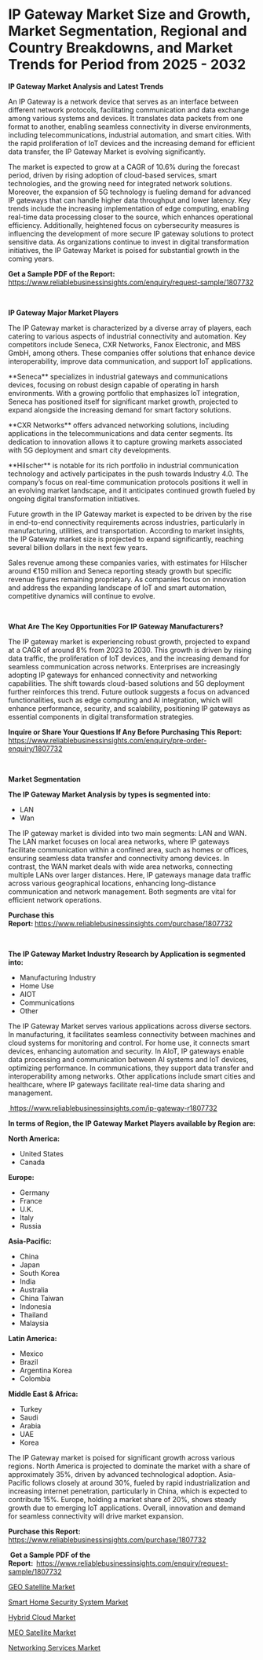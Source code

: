 <p><h1>IP Gateway Market Size and Growth, Market Segmentation, Regional and Country Breakdowns, and Market Trends for Period from 2025 -  2032</h1></p><p><strong>IP Gateway Market Analysis and Latest Trends</strong></p>
<p><p>An IP Gateway is a network device that serves as an interface between different network protocols, facilitating communication and data exchange among various systems and devices. It translates data packets from one format to another, enabling seamless connectivity in diverse environments, including telecommunications, industrial automation, and smart cities. With the rapid proliferation of IoT devices and the increasing demand for efficient data transfer, the IP Gateway Market is evolving significantly.</p><p>The market is expected to grow at a CAGR of 10.6% during the forecast period, driven by rising adoption of cloud-based services, smart technologies, and the growing need for integrated network solutions. Moreover, the expansion of 5G technology is fueling demand for advanced IP gateways that can handle higher data throughput and lower latency. Key trends include the increasing implementation of edge computing, enabling real-time data processing closer to the source, which enhances operational efficiency. Additionally, heightened focus on cybersecurity measures is influencing the development of more secure IP gateway solutions to protect sensitive data. As organizations continue to invest in digital transformation initiatives, the IP Gateway Market is poised for substantial growth in the coming years.</p></p>
<p><strong>Get a Sample PDF of the Report:&nbsp;</strong> <a href="https://www.reliablebusinessinsights.com/enquiry/request-sample/1807732?utm_campaign=39&utm_medium=2&utm_source=Github&utm_content=ia&utm_term=08042025&utm_id=ip-gateway">https://www.reliablebusinessinsights.com/enquiry/request-sample/1807732</a></p>
<p>&nbsp;</p>
<p><strong>IP Gateway Major Market Players</strong></p>
<p><p>The IP Gateway market is characterized by a diverse array of players, each catering to various aspects of industrial connectivity and automation. Key competitors include Seneca, CXR Networks, Fanox Electronic, and MBS GmbH, among others. These companies offer solutions that enhance device interoperability, improve data communication, and support IoT applications.</p><p>**Seneca** specializes in industrial gateways and communications devices, focusing on robust design capable of operating in harsh environments. With a growing portfolio that emphasizes IoT integration, Seneca has positioned itself for significant market growth, projected to expand alongside the increasing demand for smart factory solutions.</p><p>**CXR Networks** offers advanced networking solutions, including applications in the telecommunications and data center segments. Its dedication to innovation allows it to capture growing markets associated with 5G deployment and smart city developments.</p><p>**Hilscher** is notable for its rich portfolio in industrial communication technology and actively participates in the push towards Industry 4.0. The company’s focus on real-time communication protocols positions it well in an evolving market landscape, and it anticipates continued growth fueled by ongoing digital transformation initiatives.</p><p>Future growth in the IP Gateway market is expected to be driven by the rise in end-to-end connectivity requirements across industries, particularly in manufacturing, utilities, and transportation. According to market insights, the IP Gateway market size is projected to expand significantly, reaching several billion dollars in the next few years.</p><p>Sales revenue among these companies varies, with estimates for Hilscher around €150 million and Seneca reporting steady growth but specific revenue figures remaining proprietary. As companies focus on innovation and address the expanding landscape of IoT and smart automation, competitive dynamics will continue to evolve.</p></p>
<p>&nbsp;</p>
<p><strong>What Are The Key Opportunities For IP Gateway Manufacturers?</strong></p>
<p><p>The IP gateway market is experiencing robust growth, projected to expand at a CAGR of around 8% from 2023 to 2030. This growth is driven by rising data traffic, the proliferation of IoT devices, and the increasing demand for seamless communication across networks. Enterprises are increasingly adopting IP gateways for enhanced connectivity and networking capabilities. The shift towards cloud-based solutions and 5G deployment further reinforces this trend. Future outlook suggests a focus on advanced functionalities, such as edge computing and AI integration, which will enhance performance, security, and scalability, positioning IP gateways as essential components in digital transformation strategies.</p></p>
<p><strong>Inquire or Share Your Questions If Any Before Purchasing This Report:</strong> <a href="https://www.reliablebusinessinsights.com/enquiry/pre-order-enquiry/1807732?utm_campaign=39&utm_medium=2&utm_source=Github&utm_content=ia&utm_term=08042025&utm_id=ip-gateway">https://www.reliablebusinessinsights.com/enquiry/pre-order-enquiry/1807732</a></p>
<p>&nbsp;</p>
<p><strong>Market Segmentation</strong></p>
<p><strong>The IP Gateway Market Analysis by types is segmented into:</strong></p>
<p><ul><li>LAN</li><li>Wan</li></ul></p>
<p><p>The IP gateway market is divided into two main segments: LAN and WAN. The LAN market focuses on local area networks, where IP gateways facilitate communication within a confined area, such as homes or offices, ensuring seamless data transfer and connectivity among devices. In contrast, the WAN market deals with wide area networks, connecting multiple LANs over larger distances. Here, IP gateways manage data traffic across various geographical locations, enhancing long-distance communication and network management. Both segments are vital for efficient network operations.</p></p>
<p><strong>Purchase this Report:&nbsp;</strong><a href="https://www.reliablebusinessinsights.com/purchase/1807732?utm_campaign=39&utm_medium=2&utm_source=Github&utm_content=ia&utm_term=08042025&utm_id=ip-gateway">https://www.reliablebusinessinsights.com/purchase/1807732</a></p>
<p>&nbsp;</p>
<p><strong>The IP Gateway Market Industry Research by Application is segmented into:</strong></p>
<p><ul><li>Manufacturing Industry</li><li>Home Use</li><li>AIOT</li><li>Communications</li><li>Other</li></ul></p>
<p><p>The IP Gateway Market serves various applications across diverse sectors. In manufacturing, it facilitates seamless connectivity between machines and cloud systems for monitoring and control. For home use, it connects smart devices, enhancing automation and security. In AIoT, IP gateways enable data processing and communication between AI systems and IoT devices, optimizing performance. In communications, they support data transfer and interoperability among networks. Other applications include smart cities and healthcare, where IP gateways facilitate real-time data sharing and management.</p></p>
<p><a href="https://www.reliablebusinessinsights.com/ip-gateway-r1807732?utm_campaign=39&utm_medium=2&utm_source=Github&utm_content=ia&utm_term=08042025&utm_id=ip-gateway">&nbsp;https://www.reliablebusinessinsights.com/ip-gateway-r1807732</a></p>
<p><strong>In terms of Region, the IP Gateway Market Players available by Region are:</strong></p>
<p>
    <p> <strong> North America: </strong>
        <ul>
            <li>United States</li>
            <li>Canada</li>
        </ul>
        </p> 
    <p> <strong> Europe: </strong>
        <ul>
            <li>Germany</li>
            <li>France</li>
            <li>U.K.</li>
            <li>Italy</li>
            <li>Russia</li>
        </ul>
        </p> 
    <p> <strong> Asia-Pacific: </strong>
        <ul>
            <li>China</li>
            <li>Japan</li>
            <li>South Korea</li>
            <li>India</li>
            <li>Australia</li>
            <li>China Taiwan</li>
            <li>Indonesia</li>
            <li>Thailand</li>
            <li>Malaysia</li>
        </ul>
        </p> 
    <p> <strong> Latin America: </strong>
        <ul>
            <li>Mexico</li>
            <li>Brazil</li>
            <li>Argentina Korea</li>
            <li>Colombia</li>
        </ul>
        </p> 
    <p> <strong> Middle East & Africa: </strong>
        <ul>
            <li>Turkey</li>
            <li>Saudi</li>
            <li>Arabia</li>
            <li>UAE</li>
            <li>Korea</li>
        </ul>
    </p>
    </p>
<p><p>The IP Gateway market is poised for significant growth across various regions. North America is projected to dominate the market with a share of approximately 35%, driven by advanced technological adoption. Asia-Pacific follows closely at around 30%, fueled by rapid industrialization and increasing internet penetration, particularly in China, which is expected to contribute 15%. Europe, holding a market share of 20%, shows steady growth due to emerging IoT applications. Overall, innovation and demand for seamless connectivity will drive market expansion.</p></p>
<p><strong>Purchase this Report: </strong><a href="https://www.reliablebusinessinsights.com/purchase/1807732?utm_campaign=39&utm_medium=2&utm_source=Github&utm_content=ia&utm_term=08042025&utm_id=ip-gateway">https://www.reliablebusinessinsights.com/purchase/1807732</a></p>
<p>&nbsp;<strong>Get a Sample PDF of the Report:&nbsp;&nbsp;</strong><a href="https://www.reliablebusinessinsights.com/enquiry/request-sample/1807732?utm_campaign=39&utm_medium=2&utm_source=Github&utm_content=ia&utm_term=08042025&utm_id=ip-gateway">https://www.reliablebusinessinsights.com/enquiry/request-sample/1807732</a></p>
<p><strong></strong></p>
<p><p><a href="https://github.com/gauldvikerm6/Market-Research-Report-List-1/blob/main/geo-satellite-market.md?utm_campaign=39&utm_medium=2&utm_source=Github&utm_content=ia&utm_term=08042025&utm_id=ip-gateway">GEO Satellite Market</a></p><p><a href="https://github.com/benasjuettk3/Market-Research-Report-List-1/blob/main/smart-home-security-system-market.md?utm_campaign=39&utm_medium=2&utm_source=Github&utm_content=ia&utm_term=08042025&utm_id=ip-gateway">Smart Home Security System Market</a></p><p><a href="https://github.com/akitamegge65/Market-Research-Report-List-1/blob/main/hybrid-cloud-market.md?utm_campaign=39&utm_medium=2&utm_source=Github&utm_content=ia&utm_term=08042025&utm_id=ip-gateway">Hybrid Cloud Market</a></p><p><a href="https://github.com/ardgenoud/Market-Research-Report-List-1/blob/main/meo-satellite-market.md?utm_campaign=39&utm_medium=2&utm_source=Github&utm_content=ia&utm_term=08042025&utm_id=ip-gateway">MEO Satellite Market</a></p><p><a href="https://github.com/gummaarmel83/Market-Research-Report-List-1/blob/main/networking-services-market.md?utm_campaign=39&utm_medium=2&utm_source=Github&utm_content=ia&utm_term=08042025&utm_id=ip-gateway">Networking Services Market</a></p></p>